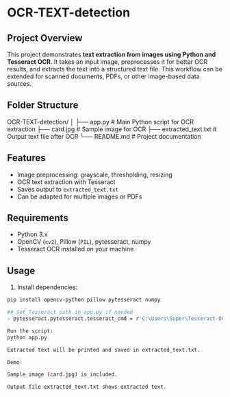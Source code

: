 # OCR-TEXT-detection

## Project Overview
This project demonstrates **text extraction from images using Python and Tesseract OCR**. It takes an input image, preprocesses it for better OCR results, and extracts the text into a structured text file. This workflow can be extended for scanned documents, PDFs, or other image-based data sources.

## Folder Structure
OCR-TEXT-detection/
│
├── app.py # Main Python script for OCR extraction
├── card.jpg # Sample image for OCR
├── extracted_text.txt # Output text file after OCR
└── README.md # Project documentation


## Features
- Image preprocessing: grayscale, thresholding, resizing  
- OCR text extraction with Tesseract  
- Saves output to `extracted_text.txt`  
- Can be adapted for multiple images or PDFs  

## Requirements
- Python 3.x  
- OpenCV (`cv2`), Pillow (`PIL`), pytesseract, numpy  
- Tesseract OCR installed on your machine  

## Usage
1. Install dependencies:
```bash
pip install opencv-python pillow pytesseract numpy

## Set Tesseract path in app.py if needed
- pytesseract.pytesseract.tesseract_cmd = r'C:\Users\Super\Tesseract-OCR\tesseract.exe'

Run the script:
python app.py

Extracted text will be printed and saved in extracted_text.txt.

Demo

Sample image (card.jpg) is included.

Output file extracted_text.txt shows extracted text.
